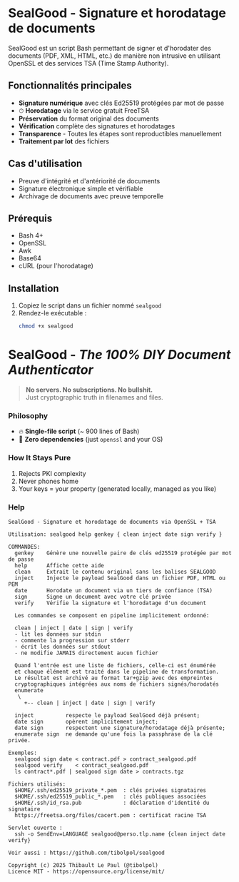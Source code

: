 # SealGood - Signature et horodatage de documents

SealGood est un script Bash permettant de signer et d'horodater des documents
(PDF, XML, HTML, etc.) de manière non intrusive en utilisant OpenSSL et des
services TSA (Time Stamp Authority).

## Fonctionnalités principales

-  **Signature numérique** avec clés Ed25519 protégées par mot de passe
- ⏱ **Horodatage** via le service gratuit FreeTSA
-  **Préservation** du format original des documents
-  **Vérification** complète des signatures et horodatages
-  **Transparence** - Toutes les étapes sont reproductibles manuellement
-  **Traitement par lot** des fichiers

## Cas d'utilisation

- Preuve d'intégrité et d'antériorité de documents
- Signature électronique simple et vérifiable
- Archivage de documents avec preuve temporelle

## Prérequis

- Bash 4+
- OpenSSL
- Awk
- Base64
- cURL (pour l'horodatage)

## Installation

1. Copiez le script dans un fichier nommé `sealgood`
2. Rendez-le exécutable :
   ```bash
   chmod +x sealgood

# SealGood - *The 100% DIY Document Authenticator*  

> **No servers. No subscriptions. No bullshit.**  
> Just cryptographic truth in filenames and files.  

### Philosophy  
- 🔥 **Single-file script** (~ 900 lines of Bash)  
- 🧱 **Zero dependencies** (just `openssl` and your OS)  

### How It Stays Pure  
1. Rejects PKI complexity  
2. Never phones home  
3. Your keys = your property (generated locally, managed as you like)


### Help ###

```
SealGood - Signature et horodatage de documents via OpenSSL + TSA

Utilisation: sealgood help genkey { clean inject date sign verify }

COMMANDES:
  genkey    Génère une nouvelle paire de clés ed25519 protégée par mot de passe
  help      Affiche cette aide
  clean     Extrait le contenu original sans les balises SEALGOOD
  inject    Injecte le payload SealGood dans un fichier PDF, HTML ou PEM
  date      Horodate un document via un tiers de confiance (TSA)
  sign      Signe un document avec votre clé privée
  verify    Vérifie la signature et l'horodatage d'un document

  Les commandes se composent en pipeline implicitement ordonné:

  clean | inject | date | sign | verify
  - lit les données sur stdin
  - commente la progression sur stderr
  - écrit les données sur stdout
  - ne modifie JAMAIS directement aucun fichier

  Quand l'entrée est une liste de fichiers, celle-ci est énumérée
  et chaque élément est traité dans le pipeline de transformation.
  Le résultat est archivé au format tar+gzip avec des empreintes
  cryptographiques intégrées aux noms de fichiers signés/horodatés
  enumerate
   \
     +-- clean | inject | date | sign | verify

  inject          respecte le payload SealGood déjà présent;
  date sign       opèrent implicitement inject;
  date sign       respectent une signature/horodatage déjà présente;
  enumerate sign  ne demande qu'une fois la passphrase de la clé privée.

Exemples:
  sealgood sign date < contract.pdf > contract_sealgood.pdf
  sealgood verify    < contract_sealgood.pdf
  ls contract*.pdf | sealgood sign date > contracts.tgz

Fichiers utilisés:
  $HOME/.ssh/ed25519_private_*.pem  : clés privées signataires
  $HOME/.ssh/ed25519_public_*.pem   : clés publiques associées
  $HOME/.ssh/id_rsa.pub             : déclaration d'identité du signataire
  https://freetsa.org/files/cacert.pem : certificat racine TSA

Servlet ouverte :
  ssh -o SendEnv=LANGUAGE sealgood@perso.tlp.name {clean inject date verify}

Voir aussi : https://github.com/tibolpol/sealgood

Copyright (c) 2025 Thibault Le Paul (@tibolpol)
Licence MIT - https://opensource.org/license/mit/

```
